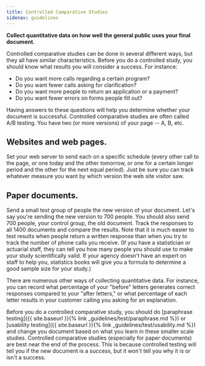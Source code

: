 ```yaml
---
title: Controlled Comparative Studies
sidenav: guidelines
---
```


**Collect quantitative data on how well the general public uses your final document.**

Controlled comparative studies can be done in several different ways, but they all have similar characteristics. Before you do a controlled study, you should know what results you will consider a success. For instance:

- Do you want more calls regarding a certain program?
- Do you want fewer calls asking for clarification?
- Do you want more people to return an application or a payment?
- Do you want fewer errors on forms people fill out?

Having answers to these questions will help you determine whether your document is successful. Controlled comparative studies are often called A/B testing. You have two (or more versions) of your page -- A, B, etc.

## Websites and web pages.

Set your web server to send each on a specific schedule (every other call to the page, or one today and the other tomorrow, or one for a certain longer period and the other for the next equal period). Just be sure you can track whatever measure you want by which version the web site visitor saw.

## Paper documents.

Send a small test group of people the new version of your document. Let's say you're sending the new version to 700 people. You should also send 700 people, your control group, the old document. Track the responses to all 1400 documents and compare the results. Note that it is much easier to test results when people return a written response than when you try to track the number of phone calls you receive. (If you have a statistician or actuarial staff, they can tell you how many people you should use to make your study scientifically valid. If your agency doesn't have an expert on staff to help you, statistics books will give you a formula to determine a good sample size for your study.)

There are numerous other ways of collecting quantitative data. For instance, you can record what percentage of your "before" letters generates correct responses compared to your "after letters," or what percentage of each letter results in your customer calling you asking for an explanation.

Before you do a controlled comparative study, you should do [paraphrase testing]({{ site.baseurl }}{% link _guidelines/test/paraphrase.md %}) or [usability testing]({{ site.baseurl }}{% link _guidelines/test/usability.md %}) and change you document based on what you learn in these smaller scale studies. Controlled comparative studies (especially for paper documents) are best near the end of the process. This is because controlled testing will tell you if the new document is a success, but it won't tell you why it is or isn't a success.
